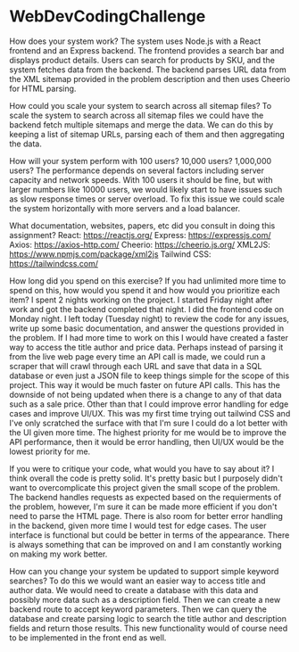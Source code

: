 # WebDevCodingChallenge

How does your system work?
The system uses Node.js with a React frontend and an Express backend. The frontend provides a search bar and displays product details. Users can search for products by SKU, and the system fetches data from the backend. The backend parses URL data from the XML sitemap provided in the problem description and then uses Cheerio for HTML parsing.

How could you scale your system to search across all sitemap files?
To scale the system to search across all sitemap files we could have the backend fetch multiple sitemaps and merge the data. We can do this by keeping a list of sitemap URLs, parsing each of them and then aggregating the data.

How will your system perform with 100 users? 10,000 users? 1,000,000 users?
The performance depends on several factors including server capacity and network speeds. With 100 users it should be fine, but with larger numbers like 10000 users, we would likely start to have issues such as slow response times or server overload. To fix this issue we could scale the system horizontally with more servers and a load balancer.

What documentation, websites, papers, etc did you consult in doing this assignment?
React: https://reactjs.org/
Express: https://expressjs.com/
Axios: https://axios-http.com/
Cheerio: https://cheerio.js.org/
XML2JS: https://www.npmjs.com/package/xml2js
Tailwind CSS: https://tailwindcss.com/

How long did you spend on this exercise? If you had unlimited more time to spend on this, how would you spend it and how would you prioritize each item?
I spent 2 nights working on the project. I started Friday night after work and got the backend completed that night. I did the frontend code on Monday night. I left today (Tuesday night) to review the code for any issues, write up some basic documentation, and answer the questions provided in the problem. If I had more time to work on this I would have created a faster way to access the title author and price data. Perhaps instead of parsing it from the live web page every time an API call is made, we could run a scraper that will crawl through each URL and save that data in a SQL database or even just a JSON file to keep things simple for the scope of this project. This way it would be much faster on future API calls. This has the downside of not being updated when there is a change to any of that data such as a sale price. Other than that I could improve error handling for edge cases and improve UI/UX. This was my first time trying out tailwind CSS and I've only scratched the surface with that I'm sure I could do a lot better with the UI given more time. The highest priority for me would be to improve the API performance, then it would be error handling, then UI/UX would be the lowest priority for me.

If you were to critique your code, what would you have to say about it?
I think overall the code is pretty solid. It's pretty basic but I purposely didn't want to overcomplicate this project given the small scope of the problem. The backend handles requests as expected based on the requierments of the problem, however, I'm sure it can be made more efficient if you don't need to parse the HTML page. There is also room for better error handling in the backend, given more time I would test for edge cases. The user interface is functional but could be better in terms of the appearance. There is always something that can be improved on and I am constantly working on making my work better.

How can you change your system be updated to support simple keyword searches?
To do this we would want an easier way to access title and author data. We would need to create a database with this data and possibly more data such as a description field. Then we can create a new backend route to accept keyword parameters. Then we can query the database and create parsing logic to search the title author and description fields and return those results. This new functionality would of course need to be implemented in the front end as well.